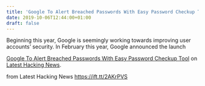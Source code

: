 ```yaml
---
title: 'Google To Alert Breached Passwords With Easy Password Checkup Tool'
date: 2019-10-06T12:44:00+01:00
draft: false
---
```


Beginning this year, Google is seemingly working towards improving user accounts’ security. In February this year, Google announced the launch

[Google To Alert Breached Passwords With Easy Password Checkup Tool](https://latesthackingnews.com/2019/10/06/google-to-alert-breached-passwords-with-easy-password-checkup-tool/) on [Latest Hacking News](https://latesthackingnews.com).

  
  
from Latest Hacking News https://ift.tt/2AKrPVS